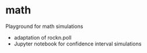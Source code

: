 # math
Playground for math simulations

- adaptation of rockn.poll
- Jupyter notebook for confidence interval simulations